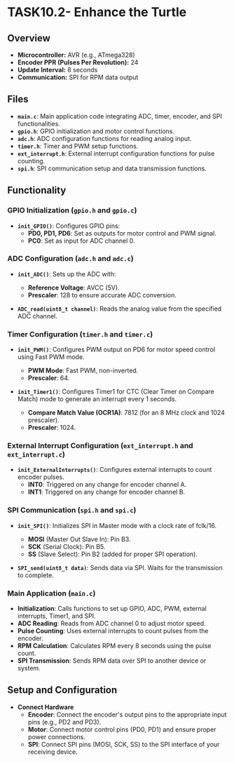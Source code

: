 # TASK10.2- Enhance the Turtle 

## Overview

- **Microcontroller:** AVR (e.g., ATmega328)
- **Encoder PPR (Pulses Per Revolution):** 24
- **Update Interval:** 8 seconds
- **Communication:** SPI for RPM data output

## Files

- **`main.c`**: Main application code integrating ADC, timer, encoder, and SPI functionalities.
- **`gpio.h`**: GPIO initialization and motor control functions.
- **`adc.h`**: ADC configuration functions for reading analog input.
- **`timer.h`**: Timer and PWM setup functions.
- **`ext_interrupt.h`**: External interrupt configuration functions for pulse counting.
- **`spi.h`**: SPI communication setup and data transmission functions.

## Functionality

### GPIO Initialization (`gpio.h` and `gpio.c`)

- **`init_GPIO()`**: Configures GPIO pins:
  - **PD0, PD1, PD6**: Set as outputs for motor control and PWM signal.
  - **PC0**: Set as input for ADC channel 0.

### ADC Configuration (`adc.h` and `adc.c`)

- **`init_ADC()`**: Sets up the ADC with:
  - **Reference Voltage**: AVCC (5V).
  - **Prescaler**: 128 to ensure accurate ADC conversion.

- **`ADC_read(uint8_t channel)`**: Reads the analog value from the specified ADC channel.

### Timer Configuration (`timer.h` and `timer.c`)

- **`init_PWM()`**: Configures PWM output on PD6 for motor speed control using Fast PWM mode.
  - **PWM Mode**: Fast PWM, non-inverted.
  - **Prescaler**: 64.

- **`init_Timer1()`**: Configures Timer1 for CTC (Clear Timer on Compare Match) mode to generate an interrupt every 1 seconds.
  - **Compare Match Value (OCR1A)**: 7812 (for an 8 MHz clock and 1024 prescaler).
  - **Prescaler**: 1024.

### External Interrupt Configuration (`ext_interrupt.h` and `ext_interrupt.c`)

- **`init_ExternalInterrupts()`**: Configures external interrupts to count encoder pulses.
  - **INT0**: Triggered on any change for encoder channel A.
  - **INT1**: Triggered on any change for encoder channel B.

### SPI Communication (`spi.h` and `spi.c`)

- **`init_SPI()`**: Initializes SPI in Master mode with a clock rate of fclk/16.
  - **MOSI** (Master Out Slave In): Pin B3.
  - **SCK** (Serial Clock): Pin B5.
  - **SS** (Slave Select): Pin B2 (added for proper SPI operation).

- **`SPI_send(uint8_t data)`**: Sends data via SPI. Waits for the transmission to complete.

### Main Application (`main.c`)

- **Initialization**: Calls functions to set up GPIO, ADC, PWM, external interrupts, Timer1, and SPI.
- **ADC Reading**: Reads from ADC channel 0 to adjust motor speed.
- **Pulse Counting**: Uses external interrupts to count pulses from the encoder.
- **RPM Calculation**: Calculates RPM every 8 seconds using the pulse count.
- **SPI Transmission**: Sends RPM data over SPI to another device or system.

## Setup and Configuration

- **Connect Hardware**
   - **Encoder**: Connect the encoder's output pins to the appropriate input pins (e.g., PD2 and PD3).
   - **Motor**: Connect motor control pins (PD0, PD1) and ensure proper power connections.
   - **SPI**: Connect SPI pins (MOSI, SCK, SS) to the SPI interface of your receiving device.

